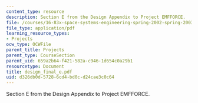 ```yaml
---
content_type: resource
description: Section E from the Design Appendix to Project EMFFORCE.
file: /courses/16-83x-space-systems-engineering-spring-2002-spring-2003/d326db0d57286cd4bd0cd24cae3c0c64_design_final_e.pdf
file_type: application/pdf
learning_resource_types:
- Projects
ocw_type: OCWFile
parent_title: Projects
parent_type: CourseSection
parent_uid: 659a2b64-f421-582a-c946-1d654c0a29b1
resourcetype: Document
title: design_final_e.pdf
uid: d326db0d-5728-6cd4-bd0c-d24cae3c0c64
---
```

Section E from the Design Appendix to Project EMFFORCE.

